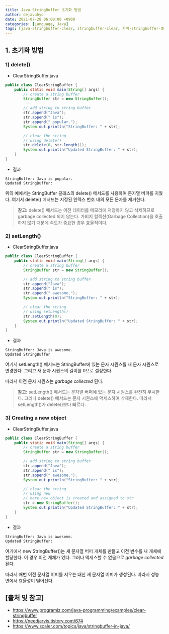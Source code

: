 ```yaml
---
title: Java StringBuffer 초기화 방법
author: dejavuhyo
date: 2021-07-28 06:00:00 +0900
categories: [Language, Java]
tags: [java-stringbuffer-clear, stringbuffer-clear, 자바-stringbuffer-초기화, stringbuffer-초기화, stringbuffer-비우기]
---
```


## 1. 초기화 방법

### 1) delete()

* ClearStringBuffer.java

```java
public class ClearStringBuffer {
    public static void main(String[] args) {
        // create a string buffer
        StringBuffer str = new StringBuffer();

        // add string to string buffer
        str.append("Java");
        str.append(" is");
        str.append(" popular.");
        System.out.println("StringBuffer: " + str);

        // clear the string
        // using delete()
        str.delete(0, str.length());
        System.out.println("Updated StringBuffer: " + str);
    }
}
```

* 결과

```text
StringBuffer: Java is popular.
Updated StringBuffer: 
```

위의 예에서는 StringBuffer 클래스의 delete() 메서드를 사용하여 문자열 버퍼를 지웠다. 여기서 delete() 메서드는 지정된 인덱스 번호 내의 모든 문자를 제거한다.

> **참고:** delete() 메서드는 이전 데이터를 메모리에 저장하지 않고 삭제하므로 garbage collected 되지 않는다. 가비지 컬렉션(Garbage Collection)을 호출하지 않기 때문에 속도가 중요한 경우 효율적이다.

### 2) setLength()

* ClearStringBuffer.java

```java
public class ClearStringBuffer {
    public static void main(String[] args) {
        // create a string buffer
        StringBuffer str = new StringBuffer();

        // add string to string buffer
        str.append("Java");
        str.append(" is");
        str.append(" awesome.");
        System.out.println("StringBuffer: " + str);

        // clear the string
        // using setLength()
        str.setLength(0);
        System.out.println("Updated StringBuffer: " + str);
    }
}
```

* 결과

```text
StringBuffer: Java is awesome.
Updated StringBuffer
```

여기서 setLength() 메서드는 StringBuffer에 있는 문자 시퀀스를 새 문자 시퀀스로 변경한다. 그리고 새 문자 시퀀스의 길이를 0으로 설정한다.

따라서 이전 문자 시퀀스는 *garbage collected* 된다.

> **참고:** setLength() 메서드는 문자열 버퍼에 있는 문자 시퀀스를 완전히 무시한다. 그러나 delete() 메서드는 문자 시퀀스에 액세스하여 삭제한다. 따라서 setLength()가 delete()보다 빠르다.

### 3) Creating a new object

* ClearStringBuffer.java

```java
public class ClearStringBuffer {
    public static void main(String[] args) {
        // create a string buffer
        StringBuffer str = new StringBuffer();

        // add string to string buffer
        str.append("Java");
        str.append(" is");
        str.append(" awesome.");
        System.out.println("StringBuffer: " + str);

        // clear the string
        // using new
        // here new object is created and assigned to str
        str = new StringBuffer();
        System.out.println("Updated StringBuffer: " + str);
    }
}
```

* 결과

```text
StringBuffer: Java is awesome.
Updated StringBuffer: 
```

여기에서 new StringBuffer()는 새 문자열 버퍼 개체를 만들고 이전 변수를 새 개체에 할당한다. 이 경우 이전 개체가 있다. 그러나 액세스할 수 없음으로 *garbage collected* 된다.

따라서 매번 이전 문자열 버퍼를 지우는 대신 새 문자열 버퍼가 생성된다. 따라서 성능 면에서 효율성이 떨어진다.

## [출처 및 참고]
* <https://www.programiz.com/java-programming/examples/clear-stringbuffer>
* <https://needjarvis.tistory.com/674>
* <https://www.scaler.com/topics/java/stringbuffer-in-java/>
